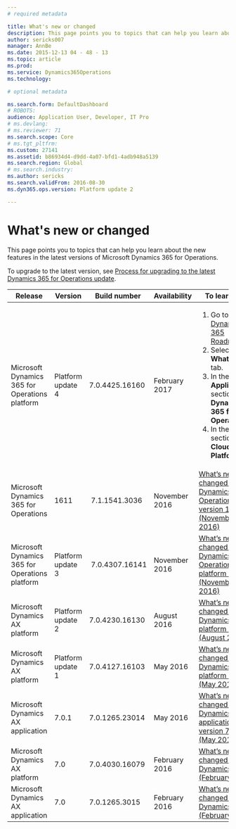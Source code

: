 ```yaml
---
# required metadata

title: What's new or changed
description: This page points you to topics that can help you learn about the new features in the latest versions of Microsoft Dynamics 365 for Operations.
author: sericks007
manager: AnnBe
ms.date: 2015-12-13 04 - 48 - 13
ms.topic: article
ms.prod: 
ms.service: Dynamics365Operations
ms.technology: 

# optional metadata

ms.search.form: DefaultDashboard
# ROBOTS: 
audience: Application User, Developer, IT Pro
# ms.devlang: 
# ms.reviewer: 71
ms.search.scope: Core
# ms.tgt_pltfrm: 
ms.custom: 27141
ms.assetid: b86934d4-d9dd-4a07-bfd1-4adb948a5139
ms.search.region: Global
# ms.search.industry: 
ms.author: sericks
ms.search.validFrom: 2016-08-30
ms.dyn365.ops.version: Platform update 2

---
```


# What's new or changed

This page points you to topics that can help you learn about the new features in the latest versions of Microsoft Dynamics 365 for Operations.

To upgrade to the latest version, see [Process for upgrading to the latest Dynamics 365 for Operations update](/migration-upgrade/upgrade-latest-update.md).
<table>
<colgroup>
<col width="20%" />
<col width="20%" />
<col width="20%" />
<col width="20%" />
<col width="20%" />
</colgroup>
<thead>
<tr class="header">
<th><strong>Release</strong></th>
<th><strong><strong>Version</strong></strong></th>
<th><strong><strong>Build number</strong></strong></th>
<th><strong><strong>Availability</strong></strong></th>
<th><strong><strong>To learn more</strong></strong></th>
</tr>
</thead>
<tbody>
<tr class="odd">
<td>Microsoft Dynamics 365 for Operations platform</td>
<td>Platform update 4</td>
<td>7.0.4425.16160</td>
<td>February 2017</td>
<td><ol>
<li>Go to the <a href="https://roadmap.dynamics.com/">Dynamics 365 Roadmap</a>.</li>
<li>Select the <strong>What's New</strong> tab.</li>
<li>In the <strong>Applications</strong> section, select <strong>Dynamics 365 for Operations</strong>.</li>
<li>In the <strong>Areas</strong> section, select <strong>Cloud Platform</strong>.</li>
</ol></td>
</tr>
<tr class="even">
<td>Microsoft Dynamics 365 for Operations</td>
<td>1611</td>
<td> 7.1.1541.3036</td>
<td>November 2016</td>
<td><a href="whats-new-dynamics-365-operations-1611.md">What’s new or changed in Dynamics 365 for Operations version 1611 (November 2016)</a></td>
</tr>
<tr class="odd">
<td>Microsoft Dynamics 365 for Operations platform</td>
<td>Platform update 3</td>
<td> 7.0.4307.16141</td>
<td>November 2016</td>
<td><a href="whats-new-platform-update-3.md">What’s new or changed in Dynamics 365 for Operations platform update 3 (November 2016)</a></td>
</tr>
<tr class="even">
<td>Microsoft Dynamics AX platform</td>
<td>Platform update 2</td>
<td>7.0.4230.16130</td>
<td>August 2016</td>
<td><a href="whats-new-platform-update-2.md">What’s new or changed in Dynamics AX platform update 2 (August 2016)</a></td>
</tr>
<tr class="odd">
<td>Microsoft Dynamics AX platform</td>
<td>Platform update 1</td>
<td>7.0.4127.16103</td>
<td>May 2016</td>
<td><a href="whats-new-changed-platform-version-7-1-may-2016.md">What’s new or changed in Dynamics AX platform update 1 (May 2016)</a></td>
</tr>
<tr class="even">
<td>Microsoft Dynamics AX application</td>
<td>7.0.1</td>
<td>7.0.1265.23014</td>
<td>May 2016</td>
<td><a href="whats-new-changed-application-version-7-0-1-may-2016.md">What’s new or changed in Dynamics AX application version 7.0.1 (May 2016)</a></td>
</tr>
<tr class="odd">
<td>Microsoft Dynamics AX platform</td>
<td>7.0</td>
<td>7.0.4030.16079</td>
<td>February 2016</td>
<td><a href="whats-new-changed-7-0-february-2016.md">What’s new or changed in Dynamics AX 7.0 (February 2016)</a></td>
</tr>
<tr class="even">
<td>Microsoft Dynamics AX application</td>
<td>7.0</td>
<td>7.0.1265.3015</td>
<td>February 2016</td>
<td><a href="whats-new-changed-7-0-february-2016.md">What’s new or changed in Dynamics AX 7.0 (February 2016)</a></td>
</tr>
</tbody>
</table>



